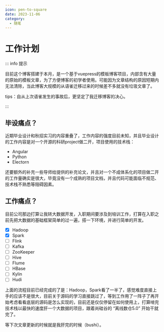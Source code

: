 ```yaml
---
icon: pen-to-square
date: 2023-11-06
category:
  - 随笔
---
```

# 工作计划

::: info 提示

目前这个博客搭建于本月，是一个基于vuepress的模板博客项目，内部含有大量的原始的模板文章，为了方便博客的初学者使用。可能因为文章结构的原因短期内无法清除，当此博客大规模的从语雀迁移过来的时候差不多就没有垃圾文章了。

tips：自从上次语雀发生的事故后，更坚定了我迁移博客的决心。

:::

## 毕设痛点？

近期毕业设计和秋招实习的内容重叠了，工作内容的强度目前未知，并且毕业设计的工作内容是对一个开源的科研project做二开，项目使用的技术栈：

- Angular
- Python
- Electorn

还要额外的补充一些导师给提供的补充论文，并且对一个不成体系化的项目做二开的工作量确实是很大，毕竟没有一个成熟的项目文档，并且代码可能面临不规范、技术栈不熟悉等阻碍因素。

## 工作痛点？

目前公司那边打算让我转大数据开发，入职期间要涉及到培训工作，打算在入职之前先把大数据的基础框架简单的过一遍，搭一下环境，并进行简单的开发。

- [x] Hadoop
- [x] Spark
- [ ] Flink
- [ ] Kafka
- [ ] ZooKeeper
- [ ] Hive
- [ ] Flume
- [ ] HBase
- [ ] Kylin
- [ ] Hudi

上面的流程目前已经完成的了是：Hadoop，Spark看了一半了，感觉难度直接上手的应该不是很大，目前关于源码的学习直接跳过了，等到工作用了一阵子了再开始考虑看看底层的源码是怎么实现的，目前还是仅仅停留在如何使用上，打算啃完技术栈以最快的速度肝一个大数据的项目，跟着尚硅谷的 “离线数仓5.0” 开始干就完了。

等下次文章更新的时候就是我肝完的时候（bushi）。